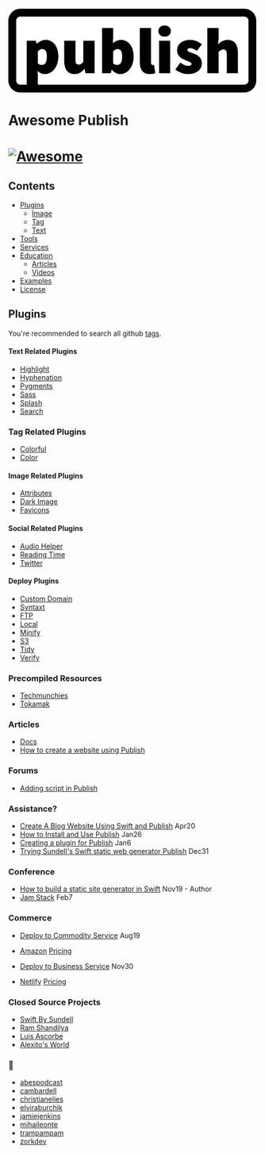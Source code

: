 [<img src="https://github.com/JohnSundell/Publish/blob/master/Logo.png" align="center" width="500">](https://github.com/JohnSundell/Publish)


# Awesome Publish 

# [![Awesome](https://awesome.re/badge.svg)](https://awesome.re)


## Contents

- [Plugins](#Plugins)
  - [Image](#Image)
  - [Tag](#Tag)
  - [Text](#Text)
- [Tools](#tools)
- [Services](#services)
- [Education](#education)
  - [Articles](#articles)
  - [Videos](#videos)
- [Examples](#open-source-projects)
- [License](#license)


## Plugins

You're recommended to search all github [tags](https://github.com/topics/publish-plugin). 

#### Text Related Plugins
*  [Highlight](https://github.com/alex-ross/HighlightJSPublishPlugin.git)
*  [Hyphenation](https://github.com/john-mueller/HyphenationPublishPlugin.git)
*  [Pygments](https://github.com/Ze0nC/SwiftPygmentsPublishPlugin.git)
*  [Sass](https://github.com/Hejki/SassPublishPlugin.git)
*  [Splash](https://github.com/JohnSundell/SplashPublishPlugin)
*  [Search](https://github.com/fatbobman/local-search-engine-for-Publish)

### Tag Related Plugins
*  [Colorful](https://github.com/Ze0nC/ColorfulTagsPublishPlugin.git)
*  [Color](https://github.com/SpectralDragon/TagColorCSSGeneratorPlugin.git)

#### Image Related Plugins
*  [Attributes](https://github.com/finestructure/ImageAttributesPublishPlugin.git)
*  [Dark Image](https://github.com/insidegui/DarkImagePublishPlugin)
*  [Favicons](https://github.com/TG908/FaviconPublishPlugin.git)

#### Social Related Plugins
*  [Audio Helper](https://github.com/Goosse/AudioHelperPublishPlugin.git)
*  [Reading Time](https://github.com/alexito4/ReadingTimePublishPlugin.git)
*  [Twitter](https://github.com/insidegui/TwitterPublishPlugin)

#### Deploy Plugins
*  [Custom Domain](https://github.com/SwiftyGuerrero/CNAMEPublishPlugin)
*  [Syntaxt](https://github.com/SpectralDragon/CodeSyntaxCSSGeneratorPlugin.git)
*  [FTP](https://github.com/Dinsen/FTPPublishDeploy.git)
*  [Local](https://github.com/Deub27/LocalWebsitePublishPlugin)
*  [Minify](https://github.com/labradon/MinifyCSSPublishPlugin.git)
*  [S3](https://github.com/JohnBehnke/S3PublishDeploy)
*  [Tidy](https://github.com/john-mueller/TidyHTMLPublishStep.git)
*  [Verify](https://github.com/wacumov/VerifyResourcesExistPublishPlugin.git)

### Precompiled Resources
* [Techmunchies](https://github.com/mariolopjr/TechmunchiesTheme)
* [Tokamak](https://github.com/TokamakUI/TokamakPublish)

### Articles
* [Docs](https://github.com/JohnSundell/Publish/tree/master/Documentation)
* [How to create a website using Publish](https://beta.bdev-code.nl/publish/Create-a-blog-in-Publish)

### Forums
* [Adding script in Publish](https://www.hackingwithswift.com/forums/swift/adding-script-in-publish-website/878)

### Assistance?
* [Create A Blog Website Using Swift and Publish](https://www.youtube.com/watch?v=JqdS-oi96Gk) Apr20
* [How to Install and Use Publish](https://www.youtube.com/watch?v=1qI_pIdsaII) Jan26
* [Creating a plugin for Publish](https://www.youtube.com/watch?v=8uELlWDCYqM) Jan6
* [Trying Sundell's Swift static web generator Publish](https://www.youtube.com/watch?v=Qju4l48M_A4) Dec31

### Conference 
* [How to build a static site generator in Swift](https://www.swiftbysundell.com/videos/static-site-generation-in-swift) Nov19 - Author
* [Jam Stack](https://www.youtube.com/watch?v=Y8R9s5-aAt4) Feb7


### Commerce
* [Deploy to Commodity Service](https://www.youtube.com/watch?v=pE6vPHP3AoA) Aug19 
- [Amazon](https://aws.amazon.com) [Pricing](https://calculator.aws/#/?nc2=h_ql_pr_calc)
* [Deploy to Business Service](https://www.youtube.com/watch?v=oc9ZkhPiQu0)  Nov30
- [Netlify](https://www.netlify.com) [Pricing](https://www.netlify.com/pricing)

### Closed Source Projects
* [Swift By Sundell](https://www.swiftbysundell.com/)
* [Ram Shandilya](https://www.ramshandilya.com/)
* [Luis Ascorbe](https://lascorbe.com/)
* [Alexito's World](https://alejandromp.com/)

### 🤍
* [abespodcast](https://github.com/abespodcast/abespodcast.github.io)
* [cambardell](https://github.com/cambardell/portfolio)
* [christianelies](https://github.com/crelies/christianelies.de)
* [elviraburchik](https://github.com/ElviraBurchik/elviraburchik.github.io)
* [jamiejenkins](https://github.com/jamiejenkins/jamiejenkins.com)
* [mihaileonte](https://github.com/leontedev/Publish-leonte.dev)
* [trampampam](https://github.com/TramPamPam/ActualSite)
* [zorkdev](https://github.com/zorkdev/Website)


